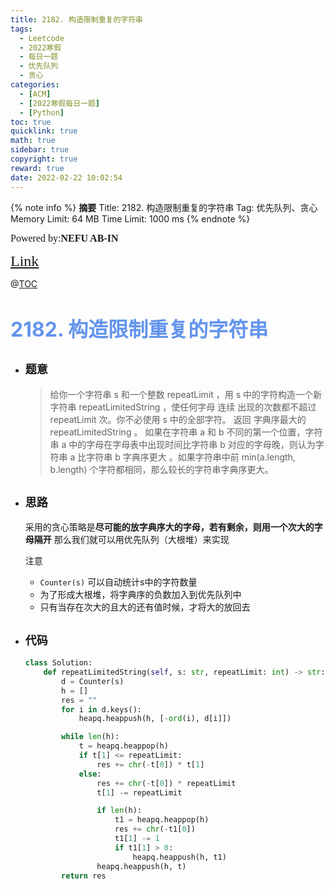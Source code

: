 ```yaml
---
title: 2182. 构造限制重复的字符串
tags:
  - Leetcode
  - 2022寒假
  - 每日一题
  - 优先队列
  - 贪心
categories:
  - [ACM]
  - [2022寒假每日一题]
  - [Python]
toc: true
quicklink: true
math: true
sidebar: true
copyright: true
reward: true
date: 2022-02-22 10:02:54
---
```



{% note info %}
**摘要**
Title: 2182. 构造限制重复的字符串
Tag: 优先队列、贪心
Memory Limit: 64 MB
Time Limit: 1000 ms
{% endnote %}
<!-- more -->

<font size=3 face=楷体>Powered by:**NEFU AB-IN**</font>

<font color=#FFA500 size=5 face=楷体>[Link](https://leetcode-cn.com/problems/construct-string-with-repeat-limit/)</font>

@[TOC](文章目录)

# <font color=#6495ED size=6>2182. 构造限制重复的字符串</font>

* ## <font size=4 face=粗体>题意</font>

  >给你一个字符串 s 和一个整数 repeatLimit ，用 s 中的字符构造一个新字符串 repeatLimitedString ，使任何字母 连续 出现的次数都不超过 repeatLimit 次。你不必使用 s 中的全部字符。
  >返回 字典序最大的 repeatLimitedString 。
  >如果在字符串 a 和 b 不同的第一个位置，字符串 a 中的字母在字母表中出现时间比字符串 b 对应的字母晚，则认为字符串 a 比字符串 b 字典序更大 。如果字符串中前 min(a.length, b.length) 个字符都相同，那么较长的字符串字典序更大。

* ## <font size=4 face=粗体>思路</font>

  采用的贪心策略是**尽可能的放字典序大的字母，若有剩余，则用一个次大的字母隔开**
  那么我们就可以用优先队列（大根堆）来实现

  注意
    * `Counter(s)` 可以自动统计s中的字符数量
    * 为了形成大根堆，将字典序的负数加入到优先队列中
    * 只有当存在次大的且大的还有值时候，才将大的放回去
* ## <font size=4 face=粗体>代码</font>

  ```python
  class Solution:
      def repeatLimitedString(self, s: str, repeatLimit: int) -> str:
          d = Counter(s)
          h = []
          res = ""
          for i in d.keys():
              heapq.heappush(h, [-ord(i), d[i]])

          while len(h):
              t = heapq.heappop(h)
              if t[1] <= repeatLimit:
                  res += chr(-t[0]) * t[1]
              else:
                  res += chr(-t[0]) * repeatLimit
                  t[1] -= repeatLimit

                  if len(h):
                      t1 = heapq.heappop(h)
                      res += chr(-t1[0])
                      t1[1] -= 1
                      if t1[1] > 0:
                          heapq.heappush(h, t1)
                  heapq.heappush(h, t)
          return res
  ```